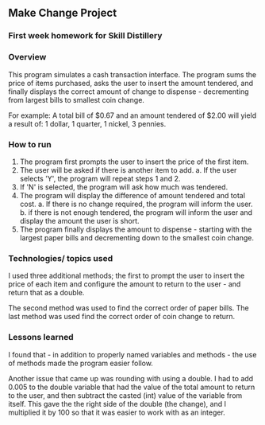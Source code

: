 ## Make Change Project

### First week homework for Skill Distillery

### Overview

This program simulates a cash transaction interface. The program sums the price
of items purchased, asks the user to insert the amount tendered, and finally
displays the correct amount of change to dispense - decrementing from largest
bills to smallest coin change.

For example: A total bill of $0.67 and an amount tendered of $2.00
will yield a result of: 1 dollar, 1 quarter, 1 nickel, 3 pennies.

### How to run

  1. The program first prompts the user to insert the price of the first item.
  2. The user will be asked if there is another item to add.
        a. If the user selects 'Y', the program will repeat steps 1 and 2.
  3. If 'N' is selected, the program will ask how much was tendered.
  4. The program will display the difference of amount tendered and total cost.
        a. If there is no change required, the program will inform the user.
        b. if there is not enough tendered, the program will inform the user
           and display the amount the user is short.
  5. The program finally displays the amount to dispense - starting with the
     largest paper bills and decrementing down to the smallest coin change.


### Technologies/ topics used

  I used three additional methods; the first to prompt the user to insert the
  price of each item and configure the amount to return to the user - and
  return that as a double.

  The second method was used to find the correct order of paper bills.
  The last method was used find the correct order of coin change to return.

### Lessons learned

  I found that - in addition to properly named variables and methods - the use
  of methods made the program easier follow.

  Another issue that came up was rounding with using a double. I had to
  add 0.005 to the double variable that had the value of the total amount to
  return to the user, and then subtract the casted (int) value of the variable
  from itself. This gave the the right side of the double (the change), and I
  multiplied it by 100 so that it was easier to work with as an integer.
